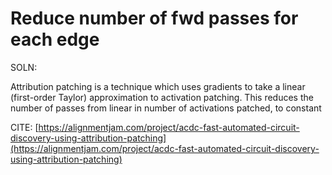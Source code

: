 # Reduce number of fwd passes for each edge

SOLN: 

Attribution patching is a technique which uses gradients to take a linear (first-order Taylor) approximation to activation patching.
This reduces the number of passes from linear in number of activations patched, to constant

CITE: [https://alignmentjam.com/project/acdc-fast-automated-circuit-discovery-using-attribution-patching](https://alignmentjam.com/project/acdc-fast-automated-circuit-discovery-using-attribution-patching)